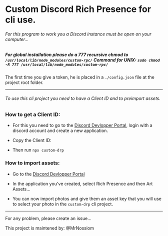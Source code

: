 # Custom Discord Rich Presence for cli use. 

###### For this program to work you a Discord instance must be open on your computer...
##### For global installation please do a 777 recursive chmod to `/usr/local/lib/node_modules/custom-rpc/` Command for UNIX: `sudo chmod -R 777 /usr/local/lib/node_modules/custom-rpc/`

The first time you give a token, he is placed in a `./config.json` file at the project root folder.

---

###### To use this cli project you need to have a Client ID and to preimport assets.
### How to get a Client ID:

 - For this you need to go to the [Discord Devlopper Portal](https://discord.com/developers/applications/), login with a discord account and create a new application.
	
 - Copy the Client ID:

 - Then run `npx custom-drp`

### How to import assets:

 - Go to the [Discord Devlopper Portal](https://discord.com/developers/applications/)

 - In the application you've created, select Rich Presence and then Art Assets...

 - You can now import photos and give them an asset key that you will use to select your photo in the `custom-drp` cli project.

---

For any problem, please create an issue...

This project is maintened by: @MrNossiom